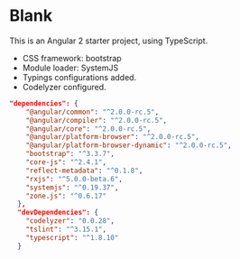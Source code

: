 # Blank
This is an Angular 2 starter project, using TypeScript.
- CSS framework: bootstrap
- Module loader: SystemJS
- Typings configurations added.
- Codelyzer configured.

```json
"dependencies": {
    "@angular/common": "^2.0.0-rc.5",
    "@angular/compiler": "^2.0.0-rc.5",
    "@angular/core": "^2.0.0-rc.5",
    "@angular/platform-browser": "^2.0.0-rc.5",
    "@angular/platform-browser-dynamic": "^2.0.0-rc.5",
    "bootstrap": "^3.3.7",
    "core-js": "^2.4.1",
    "reflect-metadata": "^0.1.8",
    "rxjs": "^5.0.0-beta.6",
    "systemjs": "^0.19.37",
    "zone.js": "^0.6.17"
  },
  "devDependencies": {
    "codelyzer": "0.0.28",
    "tslint": "^3.15.1",
    "typescript": "^1.8.10"
  }
```